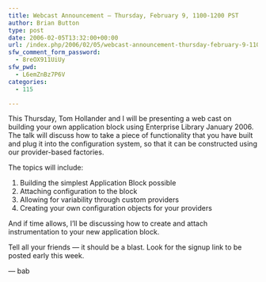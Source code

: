 ```yaml
---
title: Webcast Announcement – Thursday, February 9, 1100-1200 PST
author: Brian Button
type: post
date: 2006-02-05T13:32:00+00:00
url: /index.php/2006/02/05/webcast-announcement-thursday-february-9-1100-1200-pst/
sfw_comment_form_password:
  - 8reOX911UiUy
sfw_pwd:
  - L6emZnBz7P6V
categories:
  - 115

---
```

This Thursday, Tom Hollander and I will be presenting a web cast on building your own application block using Enterprise Library January 2006. The talk will discuss how to take a piece of functionality that you have built and plug it into the configuration system, so that it can be constructed using our provider-based factories.

The topics will include:

  1. Building the simplest Application Block possible
  2. Attaching configuration to the block
  3. Allowing for variability through custom providers
  4. Creating your own configuration objects for your providers

And if time allows, I&rsquo;ll be discussing how to create and attach instrumentation to your new application block.

Tell all your friends &mdash; it should be a blast. Look for the signup link to be posted early this week.

&mdash; bab

&nbsp;